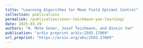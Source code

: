 ```yaml
---
title: "Learning Algorithms for Mean Field Optimal Control"
collection: publications
permalink: /publication/soner-teichmann-yan-learning/
date: 2025-03-29
authors: "H. Mete Soner, Josef Teichmann, and Qinxin Yan"
publication: "arXiv preprint arXiv:2503.17869"
url_preprint: "https://arxiv.org/abs/2503.17869"
---
```


